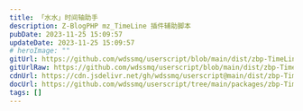 ```yaml
---
title: 「水水」时间轴助手
description: Z-BlogPHP mz_TimeLine 插件辅助脚本
pubDate: 2023-11-25 15:09:57
updateDate: 2023-11-25 15:09:57
# heroImage: ""
gitUrl: https://github.com/wdssmq/userscript/blob/main/dist/zbp-TimeLine.user.js
gitUrlRaw: https://github.com/wdssmq/userscript/blob/main/dist/zbp-TimeLine.user.js?raw=true
cdnUrl: https://cdn.jsdelivr.net/gh/wdssmq/userscript@main/dist/zbp-TimeLine.user.js
docUrl: https://github.com/wdssmq/userscript/tree/main/packages/zbp-TimeLine#readme
tags: []
---
```


